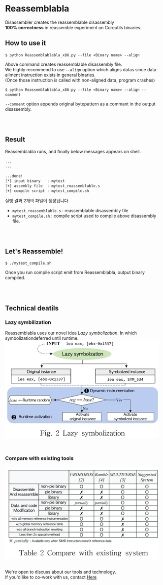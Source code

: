 # Reassemblabla
Disassembler creates the reassemblable disassembly  
**100% correctness** in reassemble experiment on Coreutils binaries. 

## How to use it

    $ python Reassemblablabla_x86.py --file <Binary name> --align
    
Above command creates reassemblable disassembly file.  
We highly recommend to use `--align` option which aligns datas since data-aliment instruction exists in general binaries.  
(Once those instruction is called with non-aligned data, program crashes)
  
    $ python Reassemblablabla_x86.py --file <Binary name> --align --comment
`--comment` option appends original bytepattern as a commant in the output disassembly.   
  
<br>  
<br>

## Result
Reassemblabla runs, and finally below messages appears on shell.  

    ...
    ...
    
    ...done!
    [*] input binary   : mytest
    [+] assembly file  : mytest_reassemblable.s
    [+] compile script : mytest_compile.sh

실행 결과 2개의 파일이 생성됩니다.  
- `mytest_reassemblable.s` : reassemblable disassembly file
- `mytest_compile.sh`       : compile script used to compile above disassembly file. 

<br>
<br>  

## Let's Reassemble!
    $ ./mytest_compile.sh
Once you run compile script emit from Reassemblabla, output binary compiled.  

<br>
<br>

## Technical deatils
### Lazy symbilization
Reassemblabla uses our novel idea *Lazy symbolization*. In which symbolizationdeferred until runtime.  
<img src="./paper/Lazy-symbolization.png" alt="lazy-symbolization" width="500"/>

<br>

### Compare with existing tools
<img src="./paper/comparison.png" alt="comparison" width="500"/>

<br>
<br>

We're open to discuss about our tools and technology.  
If you'd like to co-work with us, contact [Here](https://www.linkedin.com/in/jiwonchoi-dev/)

